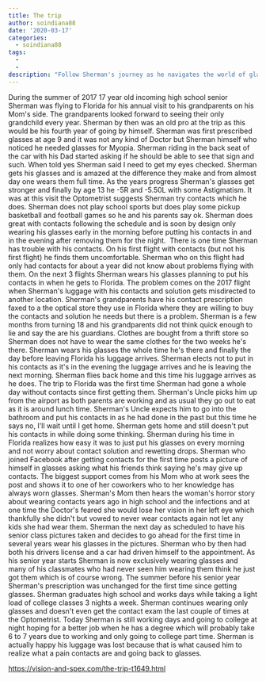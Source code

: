 ```yaml
---
title: The trip
author: soindiana88
date: '2020-03-17'
categories:
  - soindiana88
tags:
  - 
  - 
description: "Follow Sherman's journey as he navigates the world of glasses and contacts, ultimately deciding which is truly best."
---
```

During the summer of 2017 17 year old incoming high school senior Sherman was flying to Florida for his annual visit to his grandparents on his Mom's side. The grandparents looked forward to seeing their only grandchild every year. Sherman by then was an old pro at the trip as this would be his fourth year of going by himself.
Sherman was first prescribed glasses at age 9 and it was not any kind of Doctor but Sherman himself who noticed he needed glasses for Myopia. Sherman riding in the back seat of the car with his Dad started asking if he should be able to see that sign and such. When told yes Sherman said I need to get my eyes checked. Sherman gets his glasses and is amazed at the difference they make and from almost day one wears them full time. As the years progress Sherman's glasses get stronger and finally by age 13 he -5R and -5.50L with some Astigmatism. It was at this visit the Optometrist suggests Sherman try contacts which he does. Sherman does not play school sports but does play some pickup basketball and football games so he and his parents say ok. Sherman does great with contacts following the schedule and is soon by design only wearing his glasses early in the morning before putting his contacts in and in the evening after removing them for the night. 
There is one time Sherman has trouble with his contacts. On his first flight with contacts (but not his first flight) he finds them uncomfortable. Sherman who on this flight had only had contacts for about a year did not know about problems flying with them. On the next 3 flights Sherman wears his glasses planning to put his contacts in when he gets to Florida. The problem comes on the 2017 flight when Sherman's luggage with his contacts and solution gets misdirected to another location.
Sherman's grandparents have his contact prescription faxed to a the optical store they use in Florida where they are willing to buy the contacts and solution he needs but there is a problem. Sherman is a few months from turning 18 and his grandparents did not think quick enough to lie and say the are his guardians. Clothes are bought from a thrift store so Sherman does not have to wear the same clothes for the two weeks he's there. Sherman wears his glasses the whole time he's there and finally the day before leaving Florida his luggage arrives. Sherman elects not to put in his contacts as it's in the evening the luggage arrives and he is leaving the next morning.
Sherman flies back home and this time his luggage arrives as he does. The trip to Florida was the first time Sherman had gone a whole day without contacts since first getting them. Sherman's Uncle picks him up from the airport as both parents are working and as usual they go out to eat as it is around lunch time. Sherman's Uncle expects him to go into the bathroom and put his contacts in as he had done in the past but this time he says no, I'll wait until I get home.
Sherman gets home and still doesn't put his contacts in while doing some thinking. Sherman during his time in Florida realizes how easy it was to just put his glasses on every morning and not worry about contact solution and rewetting drops. Sherman who joined Facebook after getting contacts for the first time posts a picture of himself in glasses asking what his friends think saying he's may give up contacts. The biggest support comes from his Mom who at work sees the post and shows it to one of her coworkers who to her knowledge has always worn glasses. Sherman's Mom then hears the woman's horror story about wearing contacts years ago in high school and the infections and at one time the Doctor's feared she would lose her vision in her left eye which thankfully she didn't but vowed to never wear contacts again not let any kids she had wear them.
Sherman the next day as scheduled to have his senior class pictures taken and decides to go ahead for the first time in several years wear his glasses in the pictures. Sherman who by then had both his drivers license and a car had driven himself to the appointment. As his senior year starts Sherman is now exclusively wearing glasses and many of his classmates who had never seen him wearing them think he just got them which is of course wrong. The summer before his senior year Sherman's prescription was unchanged for the first time since getting glasses.
Sherman graduates high school and works days while taking a light load of college classes 3 nights a week. Sherman continues wearing only glasses and doesn't even get the contact exam the last couple of times at the Optometrist. Today Sherman is still working days and going to college at night hoping for a better job when he has a degree which will probably take 6 to 7 years due to working and only going to college part time.
Sherman is actually happy his luggage was lost because that is what caused him to realize what a pain contacts are and going back to glasses.

https://vision-and-spex.com/the-trip-t1649.html